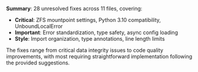 **Summary**: 28 unresolved fixes across 11 files, covering:
- **Critical**: ZFS mountpoint settings, Python 3.10 compatibility, UnboundLocalError
- **Important**: Error standardization, type safety, async config loading
- **Style**: Import organization, type annotations, line length limits

The fixes range from critical data integrity issues to code quality improvements, with most requiring straightforward implementation following the provided suggestions.
